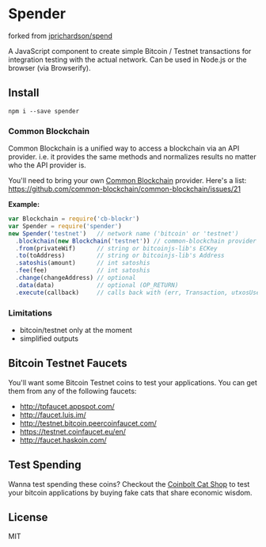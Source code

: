 Spender
=====

forked from [jprichardson/spend](https://github.com/jprichardson/spend)

A JavaScript component to create simple Bitcoin / Testnet transactions for integration testing with
the actual network. Can be used in Node.js or the browser (via Browserify).

Install
-------

    npm i --save spender

### Common Blockchain

Common Blockchain is a unified way to access a blockchain via an API provider. i.e. it provides the same methods and
normalizes results no matter who the API provider is.

You'll need to bring your own [Common Blockchain](https://github.com/common-blockchain/common-blockchain) provider.
Here's a list: https://github.com/common-blockchain/common-blockchain/issues/21


**Example:**

```js
var Blockchain = require('cb-blockr')
var Spender = require('spender')
new Spender('testnet')   // network name ('bitcoin' or 'testnet')
  .blockchain(new Blockchain('testnet')) // common-blockchain provider
  .from(privateWif)      // string or bitcoinjs-lib's ECKey
  .to(toAddress)         // string or bitcoinjs-lib's Address
  .satoshis(amount)      // int satoshis
  .fee(fee)              // int satoshis
  .change(changeAddress) // optional
  .data(data)            // optional (OP_RETURN)
  .execute(callback)     // calls back with (err, Transaction, utxosUsed)
```

### Limitations

- bitcoin/testnet only at the moment
- simplified outputs

Bitcoin Testnet Faucets
-----------------------

You'll want some Bitcoin Testnet coins to test your applications. You can get them from any
of the following faucets:

- http://tpfaucet.appspot.com/
- http://faucet.luis.im/
- http://testnet.bitcoin.peercoinfaucet.com/
- https://testnet.coinfaucet.eu/en/
- http://faucet.haskoin.com/


Test Spending
-------------

Wanna test spending these coins? Checkout the [Coinbolt Cat Shop](https://www.coinbolt.com/catshop/) to
test your bitcoin applications by buying fake cats that share economic wisdom.


License
-------

MIT
